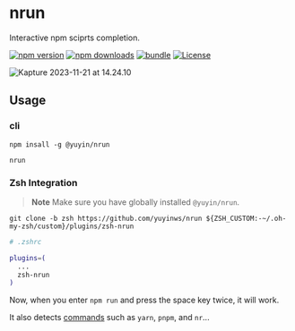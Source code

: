 # nrun
Interactive npm sciprts completion.

[![npm version][npm-version-src]][npm-version-href]
[![npm downloads][npm-downloads-src]][npm-downloads-href]
[![bundle][bundle-src]][bundle-href]
[![License][license-src]][license-href]



![Kapture 2023-11-21 at 14.24.10](https://cdn.jsdelivr.net/gh/yuyinws/static@master/2023/11/upgit_20231121_1700548797.gif)



## Usage

### cli

```
npm insall -g @yuyin/nrun
```

```
nrun
```

### Zsh Integration

> **Note**
> Make sure you have globally installed `@yuyin/nrun`.

```
git clone -b zsh https://github.com/yuyinws/nrun ${ZSH_CUSTOM:-~/.oh-my-zsh/custom}/plugins/zsh-nrun
```

```sh
# .zshrc

plugins=(
  ...
  zsh-nrun
)
```



Now, when you enter `npm run` and press the space key twice, it will work.

It also detects [commands](https://github.com/yuyinws/nrun/blob/6a285bfd9a6fc4e123511b4ea2f76e62d748aa3b/zsh-nrun.plugin.zsh#L2C1-L2C1) such as `yarn`, `pnpm`, and `nr`...



<!-- Badges -->

[npm-version-src]: https://img.shields.io/npm/v/@yuyin/nrun?style=flat&colorA=080f12&colorB=1fa669
[npm-version-href]: https://npmjs.com/package/@yuyin/nrun
[npm-downloads-src]: https://img.shields.io/npm/dm/@yuyin/nrun?style=flat&colorA=080f12&colorB=1fa669
[npm-downloads-href]: https://npmjs.com/package/@yuyin/nrun
[bundle-src]: https://img.shields.io/bundlephobia/minzip/@yuyin/nrun?style=flat&colorA=080f12&colorB=1fa669&label=minzip
[bundle-href]: https://bundlephobia.com/result?p=@yuyin/nrun
[license-src]: https://img.shields.io/github/license/antfu/@yuyin/nrun.svg?style=flat&colorA=080f12&colorB=1fa669
[license-href]: https://github.com/antfu/@yuyin/nrun/blob/main/LICENSE
